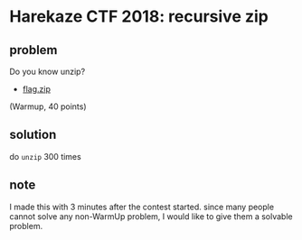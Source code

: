 # Harekaze CTF 2018: recursive zip

## problem

Do you know unzip?

-   [flag.zip]()

(Warmup, 40 points)

## solution

do `unzip` 300 times

## note

I made this with 3 minutes after the contest started.
since many people cannot solve any non-WarmUp problem, I would like to give them a solvable problem.
